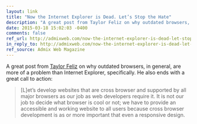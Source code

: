 ```yaml
---
layout: link
title: "Now the Internet Explorer is Dead. Let’s Stop the Hate"
description: "A great post from Taylor Feliz on why outdated browsers, in general, are more of a problem than Internet Explorer, specifically."
date: 2015-03-18 15:02:03 -0400
comments: false
ref_url: http://admixweb.com/now-the-internet-explorer-is-dead-let-stop-the-hate/
in_reply_to: http://admixweb.com/now-the-internet-explorer-is-dead-let-stop-the-hate/
ref_source: Admix Web Magazine
---
```


A great post from [Taylor Feliz](https://twitter.com/teylorfeliz) on why outdated browsers, in general, are more of a problem than Internet Explorer, specifically. He also ends with a great call to action:

> [L]et’s develop websites that are cross browser and supported by all major browsers as our job as web developers require it.  It is not our job to decide what browser is cool or not; we have to provide an accessible and working website to all users because cross browser development is as or more important that even a responsive design.